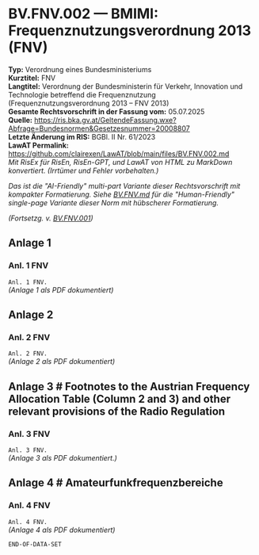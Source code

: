 # BV.FNV.002 — BMIMI: Frequenznutzungsverordnung 2013 (FNV)
**Typ:** Verordnung eines Bundesministeriums  
**Kurztitel:** FNV  
**Langtitel:** Verordnung der Bundesministerin für Verkehr, Innovation und Technologie betreffend die Frequenznutzung (Frequenznutzungsverordnung 2013 – FNV 2013)  
**Gesamte Rechtsvorschrift in der Fassung vom:** 05.07.2025  
**Quelle:** https://ris.bka.gv.at/GeltendeFassung.wxe?Abfrage=Bundesnormen&Gesetzesnummer=20008807  
**Letzte Änderung im RIS:** BGBl. II Nr. 61/2023  
**LawAT Permalink:** https://github.com/clairexen/LawAT/blob/main/files/BV.FNV.002.md  
*Mit RisEx für RisEn, RisEn-GPT, und LawAT von HTML zu MarkDown konvertiert. (Irrtümer und Fehler vorbehalten.)*

*Das ist die "AI-Friendly" multi-part Variante dieser Rechtsvorschrift mit kompakter Formatierung. Siehe [BV.FNV.md](BV.FNV.md) für die "Human-Friendly" single-page Variante dieser Norm mit hübscherer Formatierung.*

*(Fortsetzg. v. [BV.FNV.001](BV.FNV.001.md))*

## Anlage 1

### Anl. 1 FNV

`Anl. 1 FNV.`  
*(Anlage 1 als PDF dokumentiert)*

## Anlage 2

### Anl. 2 FNV

`Anl. 2 FNV.`  
*(Anlage 2 als PDF dokumentiert)*

## Anlage 3 # Footnotes to the Austrian Frequency Allocation Table (Column 2 and 3) and other relevant provisions of the Radio Regulation

### Anl. 3 FNV

`Anl. 3 FNV.`  
*(Anlage 3 als PDF dokumentiert.)*

## Anlage 4 # Amateurfunkfrequenzbereiche

### Anl. 4 FNV

`Anl. 4 FNV.`  
*(Anlage 4 als PDF dokumentiert)*

`END-OF-DATA-SET`
